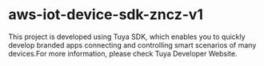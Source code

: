 # aws-iot-device-sdk-zncz-v1
This project is developed using Tuya SDK, which enables you to quickly develop branded apps connecting and controlling smart scenarios of many devices.For more information, please check Tuya Developer Website.
